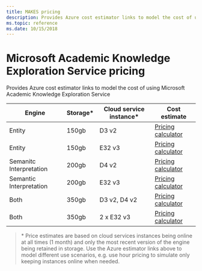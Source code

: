 ```yaml
---
title: MAKES pricing
description: Provides Azure cost estimator links to model the cost of using Microsoft Academic Knowledge Exploration Service
ms.topic: reference
ms.date: 10/15/2018
---
```

# Microsoft Academic Knowledge Exploration Service pricing

Provides Azure cost estimator links to model the cost of using Microsoft Academic Knowledge Exploration Service

Engine | Storage* | Cloud service instance* | Cost estimate
--- | --- | --- | ---
Entity | 150gb | D3 v2 | [Pricing calculator](https://azure.com/e/28e8cebb3121478fb9da64dd713c1780)
Entity | 150gb | E32 v3 | [Pricing calculator](https://azure.com/e/36cd753d9d00476582b3375ebd4358e2)
Semanitc Interpretation | 200gb | D4 v2 | [Pricing calculator](https://azure.com/e/97071caa706645278c1fdecc25a495ab)
Semantic Interpretation | 200gb | E32 v3 | [Pricing calculator](https://azure.com/e/bac1c6c5339f43a7baeb3628079773b0)
Both | 350gb | D3 v2, D4 v2 | [Pricing calculator](https://azure.com/e/9791e10a26114a90b2be2d7a96aa048d)
Both | 350gb | 2 x E32 v3 | [Pricing calculator](https://azure.com/e/d7c28fa94a9e4472819df82a39ed0c68)

> \* Price estimates are based on cloud services instances being online at all times (1 month) and only the most recent version of the engine being retained in storage. Use the Azure estimator links above to model different use scenarios, e.g. use hour pricing to simulate only keeping instances online when needed.